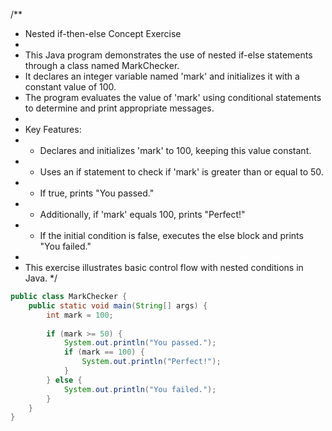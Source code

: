 /**
 * Nested if-then-else Concept Exercise
 * 
 * This Java program demonstrates the use of nested if-else statements through a class named MarkChecker.
 * It declares an integer variable named 'mark' and initializes it with a constant value of 100.
 * The program evaluates the value of 'mark' using conditional statements to determine and print appropriate messages.
 * 
 * Key Features:
 * - Declares and initializes 'mark' to 100, keeping this value constant.
 * - Uses an if statement to check if 'mark' is greater than or equal to 50.
 *   - If true, prints "You passed."
 *   - Additionally, if 'mark' equals 100, prints "Perfect!"
 * - If the initial condition is false, executes the else block and prints "You failed."
 * 
 * This exercise illustrates basic control flow with nested conditions in Java.
 */

```java
public class MarkChecker {
    public static void main(String[] args) {
        int mark = 100;
        
        if (mark >= 50) {
            System.out.println("You passed.");
            if (mark == 100) {
                System.out.println("Perfect!");
            }
        } else {
            System.out.println("You failed.");
        }
    }
}
```